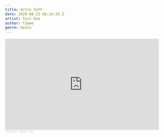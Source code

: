 ```yaml
---
title: Actin Soft
date: 2020-08-23 06:14:33 Z
artist: Twit One
author: Timmo
genre: beats
---
```


<div class="soundcloud-container ">
<iframe width="100%" height="300" scrolling="no" frameborder="no" allow="autoplay" src="https://w.soundcloud.com/player/?url=https%3A//api.soundcloud.com/tracks/724050193&color=%23ff5500&auto_play=false&hide_related=false&show_comments=true&show_user=true&show_reposts=false&show_teaser=true&visual=true"></iframe><div style="font-size: 10px; color: #cccccc;line-break: anywhere;word-break: normal;overflow: hidden;white-space: nowrap;text-overflow: ellipsis; font-family: Interstate,Lucida Grande,Lucida Sans Unicode,Lucida Sans,Garuda,Verdana,Tahoma,sans-serif;font-weight: 100;"><a href="https://soundcloud.com/twit-one" title="Twit One" target="_blank" style="color: #cccccc; text-decoration: none;">Twit One</a> · <a href="https://soundcloud.com/twit-one/actin-soft" title="Actin&#x27; Soft" target="_blank" style="color: #cccccc; text-decoration: none;">Actin&#x27; Soft</a></div>
</div>
